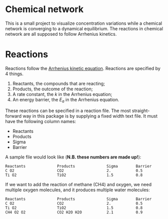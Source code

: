 # Chemical network

This is a small project to visualize concentration variations while a chemical network is converging to a dynamical equilibrium.
The reactions in chemical network are all supposed to follow Arrhenius kinetics.


# Reactions
Reactions follow the [Arrhenius kinetic equation](https://en.wikipedia.org/wiki/Arrhenius_equation).
Reactions are specified by 4 things.

1. Reactants, the compounds that are reacting;
2. Products, the outcome of the reaction;
3. A rate constant, the _k_ in the Arrhenius equation;
4. An energy barrier, the _E<sub>a</sub>_ in the Arrhenius equation.

These reactions can be specified in a reaction file.
The most straight-forward way in this package is by supplying a fixed width text file.
It must have the following column names: 

- Reactants
- Products
- Sigma
- Barrier

A sample file would look like (__N.B. these numbers are made up!__):

```
Reactants              Products              Sigma        Barrier
C O2                   CO2                   2.           0.5
Ti O2                  TiO2                  1.5          0.8
```
If we want to add the reaction of methane (CH4) and oxygen, we need multiple oxygen molecules, and it 
produces multiple water molecules:

```
Reactants              Products              Sigma        Barrier
C O2                   CO2                   2.           0.5
Ti O2                  TiO2                  1.5          0.8
CH4 O2 O2              CO2 H2O H2O           2.1          0.9
```



